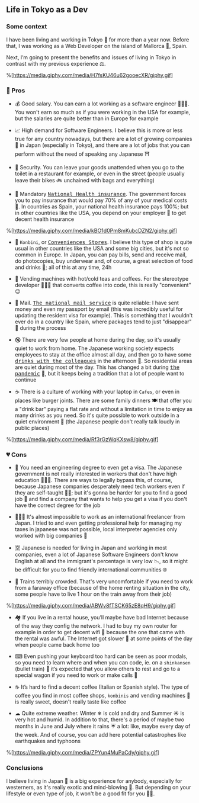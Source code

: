 ## Life in Tokyo as a Dev

### Some context

I have been living and working in Tokyo 🗾 for more than a year now. Before that, I was working as a Web Developer on the island of Mallorca 🌴, Spain.

Next, I’m going to present the benefits and issues of living in Tokyo in contrast with my previous experience ⚖.

%[https://media.giphy.com/media/H7fsKU46u62gooecXR/giphy.gif]


### 💚 Pros

- 💰 Good salary. You can earn a lot working as a software engineer 👩🏿‍💻. You won't earn so much as if you were working in the USA for example, but the salaries are quite better than in Europe for example

- 📈 High demand for Software Engineers. I believe this is more or less true for any country nowadays, but there are a lot of growing companies 🏬 in Japan (especially in Tokyo), and there are a lot of jobs that you can perform without the need of speaking any Japanese ⛩

- 🔐 Security. You can leave your goods unattended when you go to the toilet in a restaurant for example, or even in the street (people usually leave their bikes 🚲 unchained with bags and everything)

- 💉 Mandatory <kbd>[National Health insurance](https://en.wikipedia.org/wiki/National_Health_Insurance)</kbd>. The government forces you to pay insurance that would pay 70% of any of your medical costs 💸. In countries as Spain, your national health insurance pays 100%; but in other countries like the USA, you depend on your employer 🏢 to get decent health insurance

%[https://media.giphy.com/media/kBO1d0Pm8mKubcDZN2/giphy.gif]

- 🏪 `Konbini`, or <kbd>[Conveniences Stores](https://en.wikipedia.org/wiki/Convenience_store)</kbd>. I believe this type of shop is quite usual in other countries like the USA and some big cities, but it's not so common in Europe. In Japan, you can pay bills, send and receive mail, do photocopies, buy underwear and, of course, a great selection of food and drinks 🍱; all of this at any time, 24h

- 🥫 Vending machines with hot/cold teas and coffees. For the stereotype developer 👨🏼‍💻 that converts coffee into code, this is really "convenient" 😉

- 📮 Mail. <kbd>[The national mail service](https://www.post.japanpost.jp/index_en.html)</kbd> is quite reliable: I have sent money and even my passport by email (this was incredibly useful for updating the resident visa for example). This is something that I wouldn't ever do in a country like Spain, where packages tend to just "disappear" 🦝 during the process

- 🔇 There are very few people at home during the day, so it's usually quiet to work from home. The Japanese working society expects employees to stay at the office almost all day, and then go to have some <kbd>[drinks with the colleagues](https://www.thejakartapost.com/life/2020/06/25/japans-izakayas-once-a-staple-of-after-work-socializing-crippled-by-pandemic.html)</kbd> in the afternoon 🥂. So residential areas are quiet during most of the day. This has changed a bit during <kbd>[the pandemic](https://en.wikipedia.org/wiki/COVID-19_pandemic)</kbd> 🦠, but it keeps being a tradition that a lot of people want to continue

- ☕ There is a culture of working with your laptop in `Cafes`, or even in places like burger joints. There are some family dinners 🍽 that offer you a "drink bar" paying a flat rate and without a limitation in time to enjoy as many drinks as you need. So it's quite possible to work outside in a quiet environment 🤫 (the Japanese people don't really talk loudly in public places)

%[https://media.giphy.com/media/Rf3rGzWqKXsw8/giphy.gif]


### 💔 Cons


- 📄 You need an engineering degree to even get a visa. The Japanese government is not really interested in workers that don't have high education 👩🏽‍🎓. There are ways to legally bypass this, of course, because Japanese companies desperately need tech workers even if they are self-taught 💪🏾; but it's gonna be harder for you to find a good job 💼 and find a company that wants to help you get a visa if you don't have the correct degree for the job

- 👨🏻‍💻 It's almost impossible to work as an international freelancer from Japan. I tried to and even getting professional help for managing my taxes in japanese was not possible, local interpreter agencies only worked with big companies 🏢

- 🈳 Japanese is needed for living in Japan and working in most companies, even a lot of Japanese Software Engineers don't know English at all and the immigrant's percentage is very low 📉, so it might be difficult for you to find friendly international communities 🌐

- 🚆 Trains terribly crowded. That's very uncomfortable if you need to work from a faraway office (because of the home renting situation in the city, some people have to live 1 hour on the train away from their job)

%[https://media.giphy.com/media/ABWv8fTSCK65zE8qH9/giphy.gif]

- 🏘 If you live in a rental house, you’ll maybe have bad Internet because of the way they config the network. I had to buy my own router for example in order to get decent wifi 📶 because the one that came with the rental was awful. The Internet got slower 🐢 at some points of the day when people came back home too

- ⌨ Even pushing your keyboard too hard can be seen as poor modals, so you need to learn where and when you can code, ie. on a `shinkansen` (bullet train) 🚅 it’s expected that you allow others to rest and go to a special wagon if you need to work or make calls 📱

- ☕ It’s hard to find a decent coffee (Italian or Spanish style). The type of coffee you find in most coffee shops, `konbinis` and vending machines 🥫 is really sweet, doesn't really taste like coffee

- ☁ Quite extreme weather. Winter ❄ is cold and dry and Summer ☀ is very hot and humid. In addition to that, there's a period of maybe two months in June and July where it rains ☔ a lot: like, maybe every day of the week. And of course, you can add here potential catastrophes like earthquakes and typhoons

%[https://media.giphy.com/media/ZPYun4MuPaCdy/giphy.gif]

### Conclusions

I believe living in Japan 👘 is a big experience for anybody, especially for westerners, as it's really exotic and mind-blowing 🤯. But depending on your lifestyle or even type of job, it won't be a good fit for you 🤷‍♀️.